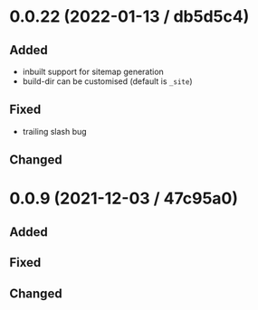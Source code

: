 # 0.0.22 (2022-01-13 / db5d5c4)

## Added

- inbuilt support for sitemap generation
- build-dir can be customised (default is `_site`)

## Fixed

- trailing slash bug

## Changed

# 0.0.9 (2021-12-03 / 47c95a0)

## Added

## Fixed

## Changed